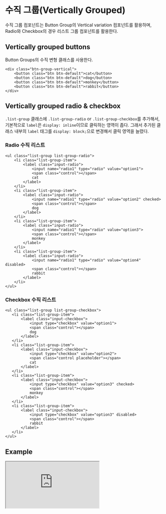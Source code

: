<!--
{
    "id": 4223,
    "title": "수직 그룹(Vertically Grouped)",
    "outline": "태그에 오목한 효과를 주기 위한 컴포넌트.",
    "tags": ["widget", "component"],
    "order": [4, 2, 23],
    "thumbnail": "4.2.23.vertically-grouped.png"
}
-->

# 수직 그룹(Vertically Grouped)
수직 그룹 컴포넌트는 Button Group의 Vertical variation 컴포넌트를 활용하며, Radio와 Checkbox의 경우 리스트 그룹 컴포넌트를 활용한다.


## Vertically grouped buttons
Button Groups의 수직 변형 클래스를 사용한다.
```
<div class="btn-group-vertical">
    <button class="btn btn-default">cat</button>
    <button class="btn btn-default">dog</button>
    <button class="btn btn-default">monkey</button>
    <button class="btn btn-default">rabbit</button>
</div>
```

## Vertically grouped radio & checkbox
`.list-group` 클래스에 `.list-group-radio` or `.list-group-checkbox`를 추가해서, 기본적으로 `label`은 `display: inline`이므로 클릭하는 영역이 좁다.
그래서 추가된 클래스 내부의 `label` 태그를 `display: block;`으로 변경해서 클릭 영역을 늘렸다.

### Radio 수직 리스트
```
<ul class="list-group list-group-radio">
    <li class="list-group-item">
        <label class="input-radio">
            <input name="radio1" type="radio" value="option1">
            <span class="control"></span>
            cat
        </label>
    </li>
    <li class="list-group-item">
        <label class="input-radio">
            <input name="radio1" type="radio" value="option2" checked>
            <span class="control"></span>
            dog
        </label>
    </li>
    <li class="list-group-item">
        <label class="input-radio">
            <input name="radio1" type="radio" value="option3">
            <span class="control"></span>
            monkey
        </label>
    </li>
    <li class="list-group-item">
        <label class="input-radio">
            <input name="radio1" type="radio" value="option4" disabled>
            <span class="control"></span>
            rabbit
        </label>
    </li>
</ul>
```

### Checkbox 수직 리스트
```
<ul class="list-group list-group-checkbox">
   <li class="list-group-item">
       <label class="input-checkbox">
           <input type="checkbox" value="option1">
           <span class="control"></span>
           dog
       </label>
   </li>
   <li class="list-group-item">
       <label class="input-checkbox">
           <input type="checkbox" value="option2">
           <span class="control placeholder"></span>
           cat
       </label>
   </li>
   <li class="list-group-item">
       <label class="input-checkbox">
           <input type="checkbox" value="option3" checked>
           <span class="control"></span>
           monkey
       </label>
   </li>
   <li class="list-group-item">
       <label class="input-checkbox">
           <input type="checkbox" value="option3" disabled>
           <span class="control"></span>
           rabbit
       </label>
   </li>
</ul>
```

## Example
<iframe class="jsbin-livecode" src="http://jsbin.com/IluyOQi/latest/embed?html,css,output"></iframe>